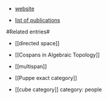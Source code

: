 * [website](http://www.dima.unige.it/~grandis/)

* [list of publications](http://www.dima.unige.it/~grandis/rec.public_grandis.html)

#Related entries#

* [[directed space]]

* [[Cospans in Algebraic Topology]]

* [[multispan]]

* [[Puppe exact category]]

* [[cube category]]
category: people